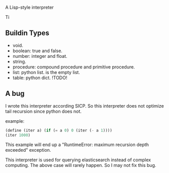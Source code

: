 A Lisp-style interpreter

Ti

Buildin Types
--------------
* void.
* boolean: true and false.
* number: integer and float.
* string.
* procedure: compound procedure and primitive procedure.
* list: python list. <nil> is the empty list.
* table: python dict. !TODO!


A bug
------
I wrote this interpreter according SICP.
So this interpreter does not optimize tail recursion since python does not.

example:

```scheme
(define (iter a) (if (= a 0) 0 (iter (- a 1))))
(iter 1000)
```

This example will end up a "RuntimeError: maximum recursion depth exceeded" exception.

This interpreter is used for querying elasticsearch instead of complex computing. The above case will rarely happen. So I may not fix this bug.
